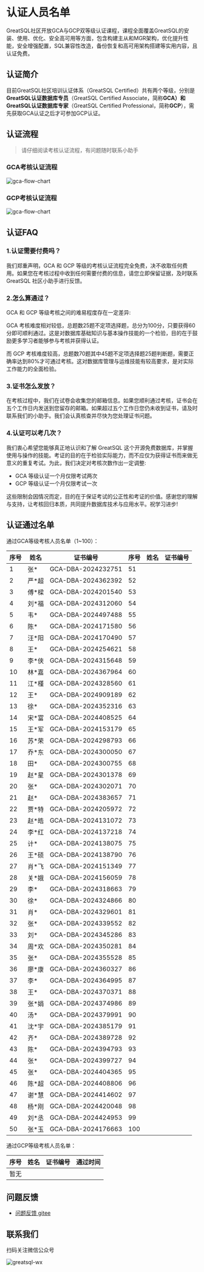 # 认证人员名单
GreatSQL社区开放GCA与GCP双等级认证课程，课程全面覆盖GreatSQL的安装、使用、优化、安全高可用等方面，包含构建主从和MGR架构，优化提升性能，安全增强配置，SQL兼容性改造，备份恢复和高可用架构搭建等实用内容，且认证免费。

## 认证简介

目前GreatSQL社区培训认证体系（GreatSQL Certified）共有两个等级，分别是**GreatSQL认证数据库专员**（GreatSQL Certified Associate，简称**GCA）**和**GreatSQL认证数据库专家**（GreatSQL Certified Professional，简称**GCP**），需先获取GCA认证之后才可参加GCP认证。


## 认证流程

> 请仔细阅读考核认证流程，有问题随时联系小助手

### GCA考核认证流程

![gca-flow-chart](./gca-flow-chart.png)

### GCP考核认证流程

![gca-flow-chart](./gcp-flow-chart.png)

## 认证FAQ

### 1.认证需要付费吗？

我们郑重声明，GCA 和 GCP 等级的考核认证流程完全免费，决不收取任何费用。如果您在考核过程中收到任何需要付费的信息，请您立即保留证据，及时联系 GreatSQL 社区小助手进行反馈。

### 2.怎么算通过？

GCA 和 GCP 等级考核之间的难易程度存在一定差异:

GCA 考核难度相对较低，总题数25题不定项选择题，总分为100分，只要获得60分即可顺利通过。这是对数据库基础知识与基本操作技能的一个检验，目的在于鼓励更多学习者能够参与考核并获得认证。

而 GCP 考核难度较高，总题数70题其中45题不定项选择题25题判断题，需要正确率达到80%才可通过考核。这对数据库管理与运维技能有较高要求，是对实际工作能力的全面检验。

### 3.证书怎么发放？

在考核过程中，我们在试卷会收集您的邮箱信息。如果您顺利通过考核，证书会在五个工作日内发送到您留存的邮箱。如果超过五个工作日您仍未收到证书，请及时联系我们的小助手。我们会认真核查并尽快为您处理证书问题。

### 4.认证可以考几次？

我们衷心希望您能够真正地认识和了解 GreatSQL 这个开源免费数据库，并掌握使用与操作的技能。考证的目的在于检验实际能力，而不应仅为获得证书而来做无意义的重复考试。为此，我们决定对考核次数作出一定调整:

- GCA 等级认证一个月仅限考试两次
- GCP 等级认证一个月仅限考试一次

这些限制会因情况而定，目的在于保证考试的公正性和考证的价值。感谢您的理解与支持，让考核回归本质，共同提升数据库技术与应用水平。祝学习进步!

## 认证通过名单

通过GCA等级考核人员名单（1~100）：

| 序号 | 姓名  | 证书编号           | 序号 | 姓名 | 证书编号 |
| ---- | ----- | ------------------ | ---- | ---- | -------- |
| 1    | 张*   | GCA-DBA-2024232751 | 51   |      |          |
| 2    | 严*超 | GCA-DBA-2024362392 | 52   |      |          |
| 3    | 傅*樑 | GCA-DBA-2024201540 | 53   |      |          |
| 4    | 刘*福 | GCA-DBA-2024312060 | 54   |      |          |
| 5    | 韦*   | GCA-DBA-2024497488 | 55   |      |          |
| 6    | 陈*   | GCA-DBA-2024171580 | 56   |      |          |
| 7    | 汪*阳 | GCA-DBA-2024170490 | 57   |      |          |
| 8    | 王*   | GCA-DBA-2024254621 | 58   |      |          |
| 9    | 李*侠 | GCA-DBA-2024315648 | 59   |      |          |
| 10   | 林*嘉 | GCA-DBA-2024367964 | 60   |      |          |
| 11   | 江*槿 | GCA-DBA-2024328560 | 61   |      |          |
| 12   | 王*   | GCA-DBA-2024909189 | 62   |      |          |
| 13   | 徐*   | GCA-DBA-2024352316 | 63   |      |          |
| 14   | 宋*富 | GCA-DBA-2024408525 | 64   |      |          |
| 15   | 王*军 | GCA-DBA-2024153179 | 65   |      |          |
| 16   | 苏*荣 | GCA-DBA-2024298793 | 66   |      |          |
| 17   | 乔*东 | GCA-DBA-2024300050 | 67   |      |          |
| 18   | 田*   | GCA-DBA-2024300755 | 68   |      |          |
| 19   | 赵*星 | GCA-DBA-2024301378 | 69   |      |          |
| 20   | 张*   | GCA-DBA-2024302071 | 70   |      |          |
| 21   | 赵*   | GCA-DBA-2024383657 | 71   |      |          |
| 22   | 贾*特 | GCA-DBA-2024205972 | 72   |      |          |
| 23   | 赵*皓 | GCA-DBA-2024131072 | 73   |      |          |
| 24   | 李*红 | GCA-DBA-2024137218 | 74   |      |          |
| 25   | 计*   | GCA-DBA-2024138075 | 75   |      |          |
| 26   | 王*硕 | GCA-DBA-2024138790 | 76   |      |          |
| 27   | 肖*飞 | GCA-DBA-2024151349 | 77   |      |          |
| 28   | 关*娥 | GCA-DBA-2024156059 | 78   |      |          |
| 29   | 李*   | GCA-DBA-2024318663 | 79   |      |          |
| 30   | 徐*   | GCA-DBA-2024324866 | 80   |      |          |
| 31   | 肖*   | GCA-DBA-2024329601 | 81   |      |          |
| 32   | 张*   | GCA-DBA-2024339552 | 82   |      |          |
| 33   | 刘*   | GCA-DBA-2024345286 | 83   |      |          |
| 34   | 周*欢 | GCA-DBA-2024350281 | 84   |      |          |
| 35   | 张*   | GCA-DBA-2024355528 | 85   |      |          |
| 36   | 廖*康 | GCA-DBA-2024360327 | 86   |      |          |
| 37   | 李*   | GCA-DBA-2024364995 | 87   |      |          |
| 38   | 王*   | GCA-DBA-2024370371 | 88   |      |          |
| 39   | 张*娟 | GCA-DBA-2024374986 | 89   |      |          |
| 40   | 汤*   | GCA-DBA-2024379991 | 90   |      |          |
| 41   | 沈*宇 | GCA-DBA-2024385179 | 91   |      |          |
| 42   | 齐*   | GCA-DBA-2024389728 | 92   |      |          |
| 43   | 陈*   | GCA-DBA-2024394793 | 93   |      |          |
| 44   | 张*   | GCA-DBA-2024399727 | 94   |      |          |
| 45   | 张*   | GCA-DBA-2024404365 | 95   |      |          |
| 46   | 陈*超 | GCA-DBA-2024408806 | 96   |      |          |
| 47   | 谢*慧 | GCA-DBA-2024414602 | 97   |      |          |
| 48   | 杨*刚 | GCA-DBA-2024420048 | 98   |      |          |
| 49   | 刘*丞 | GCA-DBA-2024424953 | 99   |      |          |
| 50   | 张*玉 | GCA-DBA-2024176663 | 100  |      |          |

通过GCP等级考核人员名单：

| 序号 | 姓名 | 证书编号 | 通过时间 |
| ---- | ---- | -------- | -------- |
| 暂无 |      |          |          |

**问题反馈**
---

- [问题反馈 gitee](https://gitee.com/GreatSQL/GreatSQL-Manual/issues)


**联系我们**
---

扫码关注微信公众号

![greatsql-wx](../greatsql-wx.jpg)
